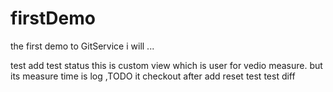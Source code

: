 # firstDemo
the first demo to GitService
i will ...

test add
test status
this is custom view which is user for vedio measure. but its measure time is log ,TODO it
checkout after add
reset test
test diff
